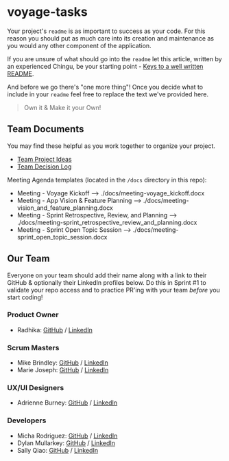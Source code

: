 # voyage-tasks

Your project's `readme` is as important to success as your code. For 
this reason you should put as much care into its creation and maintenance
as you would any other component of the application.

If you are unsure of what should go into the `readme` let this article,
written by an experienced Chingu, be your starting point - 
[Keys to a well written README](https://tinyurl.com/yk3wubft).

And before we go there's "one more thing"! Once you decide what to include
in your `readme` feel free to replace the text we've provided here.

> Own it & Make it your Own!

## Team Documents

You may find these helpful as you work together to organize your project.

- [Team Project Ideas](./docs/team_project_ideas.md)
- [Team Decision Log](./docs/team_decision_log.md)

Meeting Agenda templates (located in the `/docs` directory in this repo):

- Meeting - Voyage Kickoff --> ./docs/meeting-voyage_kickoff.docx
- Meeting - App Vision & Feature Planning --> ./docs/meeting-vision_and_feature_planning.docx
- Meeting - Sprint Retrospective, Review, and Planning --> ./docs/meeting-sprint_retrospective_review_and_planning.docx
- Meeting - Sprint Open Topic Session --> ./docs/meeting-sprint_open_topic_session.docx

## Our Team

Everyone on your team should add their name along with a link to their GitHub
& optionally their LinkedIn profiles below. Do this in Sprint #1 to validate
your repo access and to practice PR'ing with your team *before* you start
coding!

### Product Owner
- Radhika: [GitHub](https://github.com/goldilocks0164) / [LinkedIn](https://www.linkedin.com/in/radhika-godla-81335166)
  
### Scrum Masters
- Mike Brindley: [GitHub](https://github.com/mikebrindley) / [LinkedIn](https://www.linkedin.com/in/brindley/)
- Marie Joseph: [GitHub](https://github.com/mari618) / [LinkedIn](https://www.linkedin.com/in/m-joseph-/)
    
### UX/UI Designers
- Adrienne Burney: [GitHub](https://github.com/Adrienne-B) / [LinkedIn](https://www.linkedin.com/in/adrienne-burney-ux-ui-designer/)

 ### Developers
- Micha Rodriguez: [GitHub](https://github.com/michaella23) / [LinkedIn](https://linkedin.com/in/michaella-rodriguez)
- Dylan Mullarkey: [GitHub](https://github.com/dylanmullarkey) / [LinkedIn](https://www.linkedin.com/in/dylanmullarkey/)
- Sally Qiao: [GitHub](https://github.com/QH89) / [LinkedIn](https://www.linkedin.com/in/hui-qiao-17a8a7298/)
<!-- - Teammate name #n: [GitHub](https://github.com/ghaccountname) / [LinkedIn](https://linkedin.com/in/liaccountname)-->
<!-- - Teammate name #n: [GitHub](https://github.com/ghaccountname) / [LinkedIn](https://linkedin.com/in/liaccountname)--

